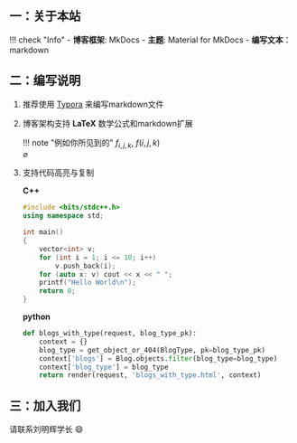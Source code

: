 ## 一：关于本站

!!! check "Info"
    - **博客框架**: MkDocs
    - **主题**: Material for MkDocs
    - **编写文本**：markdown

## 二：编写说明

1.  推荐使用 [Typora](https://www.typora.io/) 来编写markdown文件

2.  博客架构支持 **LaTeX** 数学公式和markdown扩展

    !!! note "例如你所见到的"
        $f_{i,j,k}$, $f(i,j,k)$ <br>
        $\varnothing$

3.  支持代码高亮与复制

    **C++**

    ```c++
    #include <bits/stdc++.h>
    using namespace std;
    
    int main() 
    {
    	vector<int> v;
    	for (int i = 1; i <= 10; i++) 
    		v.push_back(i);
    	for (auto x: v) cout << x << " ";
    	printf("Hello World\n");
    	return 0;
    }
    ```

    **python**

    ```python
    def blogs_with_type(request, blog_type_pk):
        context = {}
        blog_type = get_object_or_404(BlogType, pk=blog_type_pk)
        context['blogs'] = Blog.objects.filter(blog_type=blog_type)
        context['blog_type'] = blog_type
        return render(request, 'blogs_with_type.html', context)
    ```

    

## 三：加入我们

请联系刘明辉学长 :smile:

